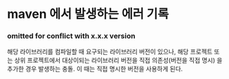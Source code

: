 # maven 에서 발생하는 에러 기록




### omitted for conflict with x.x.x version

해당 라이브러리를 컴파일할 때 요구되는 라이브러리 버전이 있으나, 해당 프로젝트 또는 상위 프로젝트에서 대상이되는 라이브러리 버전을 직접 의존성(버전을 직접 명시) 을 추가한 경우 발생하는 충돌. 
이 때는 직접 명시한 버전을 사용하게 된다.

 